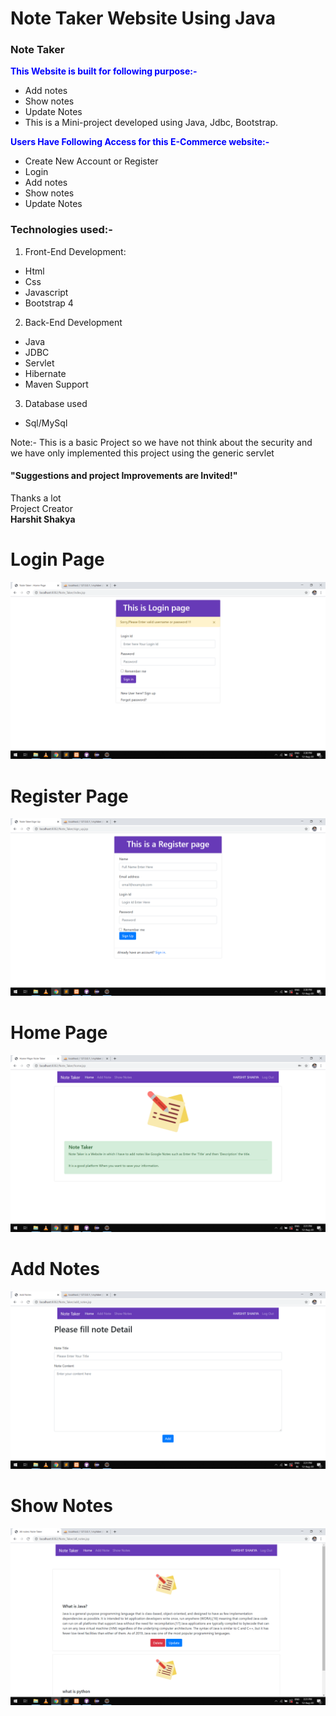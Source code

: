 # Note Taker Website Using Java 
### Note Taker
<span style="color:blue">**This Website is built for following purpose:-**</span>
- Add notes
- Show notes
- Update Notes
- This is a Mini-project developed using Java, Jdbc, Bootstrap. 



<span style="color:blue">**Users Have Following Access for this E-Commerce website:-**</span>
- Create New Account or Register
- Login
- Add notes
- Show notes
- Update Notes

### Technologies used:-
1. Front-End Development:
- Html
- Css
- Javascript
- Bootstrap 4

2. Back-End Development
- Java
- JDBC
- Servlet
- Hibernate
- Maven Support

3. Database used
- Sql/MySql


Note:- This is a basic Project so we have not think about the security and we have only implemented this project using the generic servlet

#### "Suggestions and project Improvements are Invited!"
<span style="text-align:right;">
<bold>Thanks a lot</bold><br/>
 Project Creator<br/>
 <b >Harshit Shakya</b>   </span>                                                                                                    
                                                                                                         
                                                                                                         
<h1>Login Page</h1>
<img src="project images/login.png">

<h1>Register Page</h1>
<img src="project images/register.png">

<h1>Home Page</h1>
<img src="project images/home.png">

<h1>Add Notes</h1>
<img src="project images/add.png">

<h1>Show Notes</h1>
<img src="project images/show.png">
